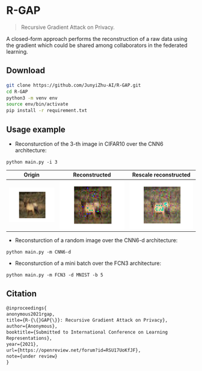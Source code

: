 # R-GAP
> Recursive Gradient Attack on Privacy.

A closed-form approach performs the reconstruction of a raw data using the gradient which could be shared among collaborators in the federated learning.


## Download

```sh
git clone https://github.com/JunyiZhu-AI/R-GAP.git
cd R-GAP
python3 -m venv env
source env/bin/activate
pip install -r requirement.txt
```

## Usage example

* Reconsturction of the 3-th image in CIFAR10 over the CNN6 architecture:
```
python main.py -i 3
```
Origin             |  Reconstructed|  Rescale reconstructed
:-------------------------:|:-------------------------:|:-------------------------:
![](./visualization/origin.png)  |  ![](./visualization/reconstructed.png)|  ![](./visualization/rescale_reconstructed.png)

* Reconsturction of a random image over the CNN6-d architecture:
```
python main.py -m CNN6-d
```
* Reconsturction of a mini batch over the FCN3 architecture:
```
python main.py -m FCN3 -d MNIST -b 5
```



## Citation
```
@inproceedings{
anonymous2021rgap,
title={R-{\{}GAP{\}}: Recursive Gradient Attack on Privacy},
author={Anonymous},
booktitle={Submitted to International Conference on Learning Representations},
year={2021},
url={https://openreview.net/forum?id=RSU17UoKfJF},
note={under review}
}
```
